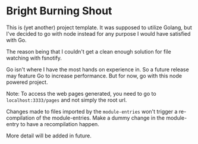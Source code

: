# Bright Burning Shout

This is (yet another) project template. It was supposed to utilize Golang, but I've decided to go with node instead for any purpose I would have satisfied with Go.

The reason being that I couldn't get a clean enough solution for file watching with fsnotify.

Go isn't where I have the most hands on experience in. So a future release may feature Go to increase performance. But for now, go with this node powered project.

Note: To access the web pages generated, you need to go to `localhost:3333/pages` and not simply the root url.

Changes made to files imported by the `module-entries` won't trigger a re-compilation of the module-entries. Make a dummy change in the module-entry to have a recompilation happen.

More detail will be added in future.

